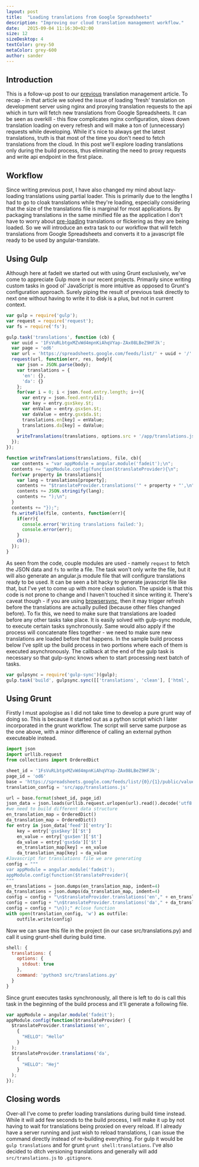 ```yaml
---
layout: post
title:  "Loading translations from Google Spreadsheets"
description: "Improving our cloud translation management workflow."
date:   2015-09-04 11:16:30+02:00
size: 12
sizeDesktop: 4
textColor: grey-50
metaColor: grey-600
author: sander
---
```


## Introduction

This is a follow-up post to our [previous][prev-post] translation management article. To recap - in that article we solved the issue of loading 'fresh' translation on development server using nginx and proxying translation requests to the api which in turn will fetch new translations from Google Spreadsheets. It can be seen as overkill - this flow complicates nginx configuration, slows down translation loading on every refresh and will make a ton of (unnecessary) requests while developing. While it's nice to always get the latest translations, truth is that most of the time you don't need to fetch translations from the cloud. In this post we'll explore loading translations only during the build process, thus eliminating the need to proxy requests and write api endpoint in the first place.

## Workflow

Since writing previous post, I have also changed my mind about lazy-loading translations using partial loader. This is primarily due to the lengths I had to go to cloak translations while they're loading, especially considering that the size of the translations file is marginal for most applications. By packaging translations in the same minified file as the application I don't have to worry about [pre-loading][preloader-post] translations or flickering as they are being loaded. So we will introduce an extra task to our workflow that will fetch translations from Google Spreadsheets and converts it to a javascript file ready to be used by angular-translate.

## Using Gulp

Although here at fadeit we started out with using Grunt exclusively, we've come to appreciate Gulp more in our recent projects. Primarily since writing custom tasks in good ol' JavaScript is more intuitive as opposed to Grunt's configuration approach. Surely piping the result of previous task directly to next one without having to write it to disk is a plus, but not in current context.


```javascript
var gulp = require('gulp');
var request = require('request');
var fs = require('fs');

gulp.task('translations', function (cb) {
  var uuid = '1FsVuRLbtgxMZvWd4mpnKiAhqVYap-ZAx08LBeZ9HFJk';
  var page = 'od6'
  var url = 'https://spreadsheets.google.com/feeds/list/' + uuid + '/' + page + '/public/values?alt=json';
  request(url, function(err, res, body){
    var json = JSON.parse(body);
    var translations = {
      'en': {},
      'da': {}
    };
    for(var i = 0; i < json.feed.entry.length; i++){
      var entry = json.feed.entry[i];
      var key = entry.gsx$key.$t;
      var enValue = entry.gsx$en.$t;
      var daValue = entry.gsx$da.$t;
      translations.en[key] = enValue;
      translations.da[key] = daValue;
    }
    writeTranslations(translations, options.src + '/app/translations.js', cb);
  });
});

function writeTranslations(translations, file, cb){
  var contents = "var appModule = angular.module('fadeit');\n";
  contents += "appModule.config(function($translateProvider){\n";
  for(var property in translations){
    var lang = translations[property];
    contents += "$translateProvider.translations('" + property + "',\n";
    contents += JSON.stringify(lang);
    contents += ");\n";
  }
  contents += "});";
  fs.writeFile(file, contents, function(err){
    if(err){
      console.error('Writing translations failed:');
      console.error(err);
    }
    cb();
  });
}
```

As seen from the code, couple modules are used - namely `request` to fetch the JSON data and `fs` to write a file. The task won't only write the file, but it will also generate an angular.js module file that will configure translations ready to be used. It can be seen a bit hacky to generate javascript file like that, but I've yet to come up with more clean solution. The upside is that this code is not prone to change and I haven't touched it since writing it. There's caveat though - if you are using [browsersync][browsersync], then it may trigger refresh before the translations are actually pulled (because other files changed before). To fix this, we need to make sure that translations are loaded before any other tasks take place. It is easily solved with gulp-sync module, to execute certain tasks synchronously. Same would also apply if the process will concatenate files together - we need to make sure new translations are loaded before that happens. In the sample build process below I've split up the build process in two portions where each of them is executed asynchronously. The callback at the end of the gulp task is necessary so that gulp-sync knows when to start processing next batch of tasks.


```javascript
var gulpsync = require('gulp-sync')(gulp);
gulp.task('build', gulpsync.sync([['translations', 'clean'], ['html', 'scripts']]));
```

## Using Grunt

Firstly I must apologise as I did not take time to develop a pure grunt way of doing so. This is because it started out as a python script which I later incorporated in the grunt workflow. The script will serve same purpose as the one above, with a minor difference of calling an external python executeable instead.


```python
import json
import urllib.request
from collections import OrderedDict

sheet_id = '1FsVuRLbtgxMZvWd4mpnKiAhqVYap-ZAx08LBeZ9HFJk';
page_id = 'od6'
base = 'https://spreadsheets.google.com/feeds/list/{0}/{1}/public/values?alt=json'
translation_config = 'src/app/translations.js'

url = base.format(sheet_id, page_id)
json_data = json.loads(urllib.request.urlopen(url).read().decode('utf8'))
#we need to build different data structure
en_translation_map = OrderedDict()
da_translation_map = OrderedDict()
for entry in json_data['feed']['entry']:
    key = entry['gsx$key']['$t']
    en_value = entry['gsx$en']['$t']
    da_value = entry['gsx$da']['$t']
    en_translation_map[key] = en_value
    da_translation_map[key] = da_value
#Javascript for translations file we are generating
config = """
var appModule = angular.module('fadeit');
appModule.config(function($translateProvider){
"""
en_translations = json.dumps(en_translation_map, indent=4)
da_translations = json.dumps(da_translation_map, indent=4)
config = config + "\n$translateProvider.translations('en'," + en_translations + ');'
config = config + "\n$translateProvider.translations('da'," + da_translations + ');'
config = config + "\n});" #close function
with open(translation_config, 'w') as outfile:
    outfile.write(config)
```

Now we can save this file in the project (in our case src/translations.py) and call it using grunt-shell during build time.


```javascript
shell: {
  translations: {
    options: {
      stdout: true
    },
    command: 'python3 src/translations.py'
  }                                                                                                                                                   
}
```

Since grunt executes tasks synchronously, all there is left to do is call this task in the beginning of the build process and it'll generate a following file.


```javascript
var appModule = angular.module('fadeit');
appModule.config(function($translateProvider) {
  $translateProvider.translations('en',
    {
      "HELLO": "Hello"
    }
  );
  $translateProvider.translations('da',
    {
      "HELLO": "Hej"
    }
  );
});


```

## Closing words

Over-all I've come to prefer loading translations during build time instead. While it will add few seconds to the build process, I will make it up by not having to wait for translations being proxied on every reload. If I already have a server running and just wish to reload translations, I can issue the command directly instead of re-building everything. For gulp it would be `gulp translations` and for grunt `grunt shell:translations`. I've also decided to ditch versioning translations and generally will add `src/translations.js` to `.gitignore`.

[prev-post]: https://fadeit.dk/blog/post/managing-angular-translate-translations
[preloader-post]: https://fadeit.dk/blog/post/preload-angular-translate-partial-loader
[browsersync]: http://www.browsersync.io/
